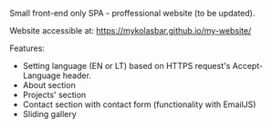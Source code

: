 Small front-end only SPA - proffessional website (to be updated).

Website accessible at: <a href="https://mykolasbar.github.io/my-website/">https://mykolasbar.github.io/my-website/</a>

Features:

<ul>
    <li>Setting language (EN or LT) based on HTTPS request's Accept-Language header.</li>
    <li>About section</li>
    <li>Projects' section</li>
    <li>Contact section with contact form (functionality with EmailJS)</li>
    <li>Sliding gallery</li>